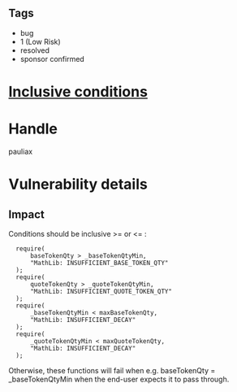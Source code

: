 ## Tags

- bug
- 1 (Low Risk)
- resolved
- sponsor confirmed

# [Inclusive conditions](https://github.com/code-423n4/2022-01-elasticswap-findings/issues/175) 

# Handle

pauliax


# Vulnerability details

## Impact
Conditions should be inclusive >= or <= :
```solidity
  require(
      baseTokenQty > _baseTokenQtyMin,
      "MathLib: INSUFFICIENT_BASE_TOKEN_QTY"
  );
  require(
      quoteTokenQty > _quoteTokenQtyMin,
      "MathLib: INSUFFICIENT_QUOTE_TOKEN_QTY"
  );
  require(
      _baseTokenQtyMin < maxBaseTokenQty,
      "MathLib: INSUFFICIENT_DECAY"
  );
  require(
      _quoteTokenQtyMin < maxQuoteTokenQty,
      "MathLib: INSUFFICIENT_DECAY"
  );
```

Otherwise, these functions will fail when e.g. baseTokenQty = _baseTokenQtyMin when the end-user expects it to pass through.

